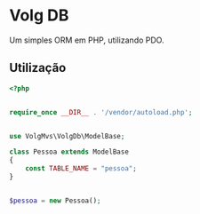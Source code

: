 # Volg DB

Um simples ORM em PHP, utilizando PDO.

## Utilização


```php
<?php


require_once __DIR__ . '/vendor/autoload.php';


use VolgMvs\VolgDb\ModelBase;

class Pessoa extends ModelBase
{
    const TABLE_NAME = "pessoa";
}


$pessoa = new Pessoa();

```





